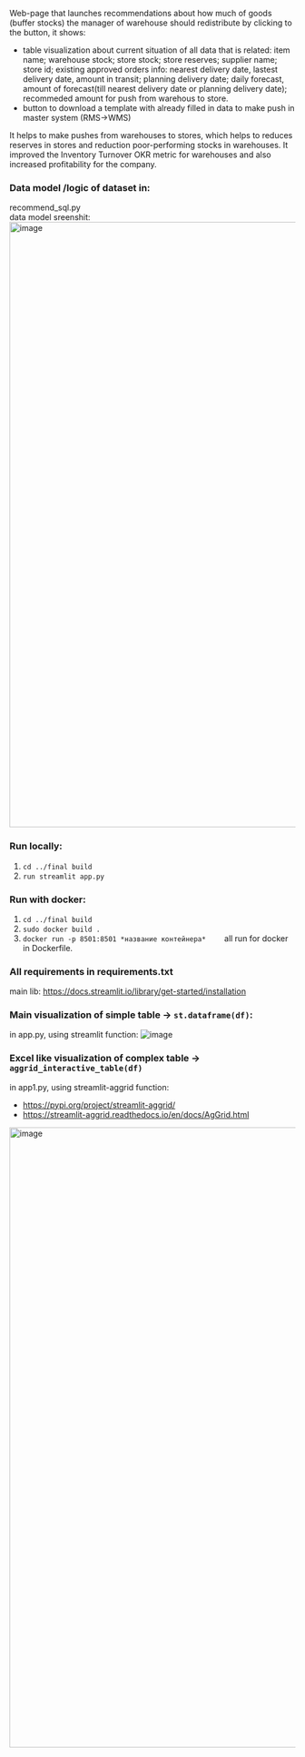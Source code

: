 
Web-page that launches recommendations about how much of goods (buffer stocks) the manager of warehouse should redistribute by clicking to the button, it shows:
  - table visualization about current situation of all data that is related: item name;  warehouse stock; store stock; store reserves; supplier name; store id; existing approved orders info: nearest delivery date, lastest delivery date, amount in transit; planning delivery date; daily forecast, amount of forecast(till nearest delivery date or planning delivery date); recommeded amount for push from warehous to store. 
  - button to download a template with already filled in data to make push in master system (RMS->WMS)

It helps to make pushes from warehouses to stores, which helps to reduces reserves in stores and reduction poor-performing stocks in warehouses. It improved the Inventory Turnover OKR metric for warehouses and also increased profitability for the company.


### Data model /logic of dataset in:
 recommend_sql.py  
data model sreenshit:
<img width="1065" alt="image" src="https://user-images.githubusercontent.com/83408191/199677206-2d8a3536-2547-4c14-bfa4-1dec49d35930.png">

### Run locally:
  1. ``` cd ../final build   ```
  2. ``` run streamlit app.py  ```
### Run with docker:
  1. ``` cd ../final build   ```
  2. ``` sudo docker build . ```
  3. ``` docker run -p 8501:8501 *название контейнера*     ```
  all run for docker in Dockerfile.

### All requirements in requirements.txt
main lib: https://docs.streamlit.io/library/get-started/installation


### Main visualization of simple table ->  ```st.dataframe(df)```:  
in app.py, using streamlit function:
![image](https://user-images.githubusercontent.com/83408191/199668571-8beb40f1-7963-4e18-92a4-9e2a77cb0deb.png)

### Excel like visualization of complex table ->  ```aggrid_interactive_table(df)``` 
in app1.py, using streamlit-aggrid function:
  - https://pypi.org/project/streamlit-aggrid/
  - https://streamlit-aggrid.readthedocs.io/en/docs/AgGrid.html 
<img width="1091" alt="image" src="https://user-images.githubusercontent.com/83408191/199673091-40730e88-86e8-476d-b5e6-95d5f0838557.png">

 
